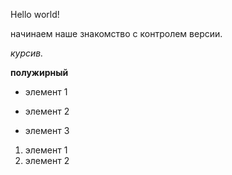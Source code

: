 Hello world!

начинаем наше знакомство с контролем версии.

*курсив.*

**полужирный**

* элемент 1

* элемент 2

* элемент 3

1. элемент 1
2. элемент 2